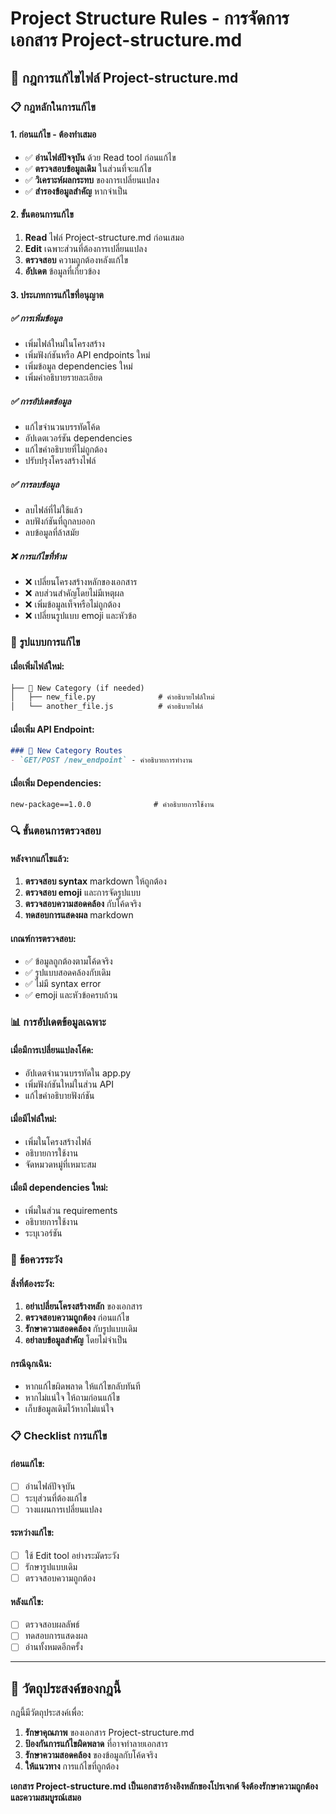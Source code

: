 # Project Structure Rules - การจัดการเอกสาร Project-structure.md

## 🔧 กฎการแก้ไขไฟล์ Project-structure.md

### 📋 **กฎหลักในการแก้ไข**

#### 1. **ก่อนแก้ไข - ต้องทำเสมอ**
- ✅ **อ่านไฟล์ปัจจุบัน** ด้วย Read tool ก่อนแก้ไข
- ✅ **ตรวจสอบข้อมูลเดิม** ในส่วนที่จะแก้ไข
- ✅ **วิเคราะห์ผลกระทบ** ของการเปลี่ยนแปลง
- ✅ **สำรองข้อมูลสำคัญ** หากจำเป็น

#### 2. **ขั้นตอนการแก้ไข**
1. **Read** ไฟล์ Project-structure.md ก่อนเสมอ
2. **Edit** เฉพาะส่วนที่ต้องการเปลี่ยนแปลง
3. **ตรวจสอบ** ความถูกต้องหลังแก้ไข
4. **อัปเดต** ข้อมูลที่เกี่ยวข้อง

#### 3. **ประเภทการแก้ไขที่อนุญาต**

##### ✅ **การเพิ่มข้อมูล**
- เพิ่มไฟล์ใหม่ในโครงสร้าง
- เพิ่มฟังก์ชันหรือ API endpoints ใหม่
- เพิ่มข้อมูล dependencies ใหม่
- เพิ่มคำอธิบายรายละเอียด

##### ✅ **การอัปเดตข้อมูล**
- แก้ไขจำนวนบรรทัดโค้ด
- อัปเดตเวอร์ชัน dependencies
- แก้ไขคำอธิบายที่ไม่ถูกต้อง
- ปรับปรุงโครงสร้างไฟล์

##### ✅ **การลบข้อมูล**
- ลบไฟล์ที่ไม่ใช้แล้ว
- ลบฟังก์ชันที่ถูกลบออก
- ลบข้อมูลที่ล้าสมัย

##### ❌ **การแก้ไขที่ห้าม**
- ❌ เปลี่ยนโครงสร้างหลักของเอกสาร
- ❌ ลบส่วนสำคัญโดยไม่มีเหตุผล
- ❌ เพิ่มข้อมูลเท็จหรือไม่ถูกต้อง
- ❌ เปลี่ยนรูปแบบ emoji และหัวข้อ

### 📝 **รูปแบบการแก้ไข**

#### **เมื่อเพิ่มไฟล์ใหม่:**
```markdown
├── 📂 New Category (if needed)
│   ├── new_file.py              # คำอธิบายไฟล์ใหม่
│   └── another_file.js          # คำอธิบายไฟล์
```

#### **เมื่อเพิ่ม API Endpoint:**
```markdown
### 🔗 New Category Routes
- `GET/POST /new_endpoint` - คำอธิบายการทำงาน
```

#### **เมื่อเพิ่ม Dependencies:**
```markdown
new-package==1.0.0              # คำอธิบายการใช้งาน
```

### 🔍 **ขั้นตอนการตรวจสอบ**

#### **หลังจากแก้ไขแล้ว:**
1. **ตรวจสอบ syntax** markdown ให้ถูกต้อง
2. **ตรวจสอบ emoji** และการจัดรูปแบบ
3. **ตรวจสอบความสอดคล้อง** กับโค้ดจริง
4. **ทดสอบการแสดงผล** markdown

#### **เกณฑ์การตรวจสอบ:**
- ✅ ข้อมูลถูกต้องตามโค้ดจริง
- ✅ รูปแบบสอดคล้องกับเดิม
- ✅ ไม่มี syntax error
- ✅ emoji และหัวข้อครบถ้วน

### 📊 **การอัปเดตข้อมูลเฉพาะ**

#### **เมื่อมีการเปลี่ยนแปลงโค้ด:**
- อัปเดตจำนวนบรรทัดใน app.py
- เพิ่มฟังก์ชันใหม่ในส่วน API
- แก้ไขคำอธิบายฟังก์ชัน

#### **เมื่อมีไฟล์ใหม่:**
- เพิ่มในโครงสร้างไฟล์
- อธิบายการใช้งาน
- จัดหมวดหมู่ที่เหมาะสม

#### **เมื่อมี dependencies ใหม่:**
- เพิ่มในส่วน requirements
- อธิบายการใช้งาน
- ระบุเวอร์ชัน

### 🚨 **ข้อควรระวัง**

#### **สิ่งที่ต้องระวัง:**
1. **อย่าเปลี่ยนโครงสร้างหลัก** ของเอกสาร
2. **ตรวจสอบความถูกต้อง** ก่อนแก้ไข
3. **รักษาความสอดคล้อง** กับรูปแบบเดิม
4. **อย่าลบข้อมูลสำคัญ** โดยไม่จำเป็น

#### **กรณีฉุกเฉิน:**
- หากแก้ไขผิดพลาด ให้แก้ไขกลับทันที
- หากไม่แน่ใจ ให้ถามก่อนแก้ไข
- เก็บข้อมูลเดิมไว้หากไม่แน่ใจ

### 📋 **Checklist การแก้ไข**

#### **ก่อนแก้ไข:**
- [ ] อ่านไฟล์ปัจจุบัน
- [ ] ระบุส่วนที่ต้องแก้ไข
- [ ] วางแผนการเปลี่ยนแปลง

#### **ระหว่างแก้ไข:**
- [ ] ใช้ Edit tool อย่างระมัดระวัง
- [ ] รักษารูปแบบเดิม
- [ ] ตรวจสอบความถูกต้อง

#### **หลังแก้ไข:**
- [ ] ตรวจสอบผลลัพธ์
- [ ] ทดสอบการแสดงผล
- [ ] อ่านทั้งหมดอีกครั้ง

---

## 🎯 **วัตถุประสงค์ของกฎนี้**

กฎนี้มีวัตถุประสงค์เพื่อ:
1. **รักษาคุณภาพ** ของเอกสาร Project-structure.md
2. **ป้องกันการแก้ไขผิดพลาด** ที่อาจทำลายเอกสาร
3. **รักษาความสอดคล้อง** ของข้อมูลกับโค้ดจริง
4. **ให้แนวทาง** การแก้ไขที่ถูกต้อง

**เอกสาร Project-structure.md เป็นเอกสารอ้างอิงหลักของโปรเจกต์ จึงต้องรักษาความถูกต้องและความสมบูรณ์เสมอ**